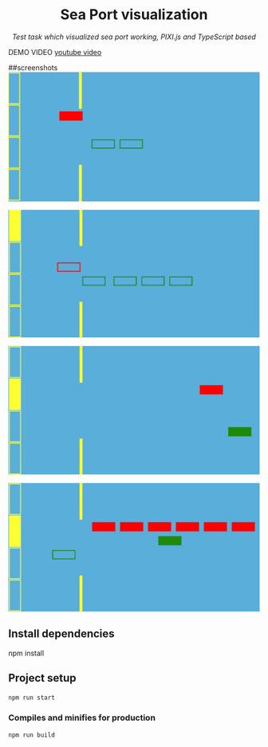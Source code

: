 <h1 align="center">Sea Port visualization </h1>
<p align="center"><i>Test task which visualized sea port working, PIXI.js and TypeScript based </i></p>

DEMO VIDEO
[youtube video](https://www.youtube.com/watch?v=EeTtFP8iiMY)


##screenshots
![screenshot1](https://github.com/AlexKonichek/Port-TS-version/blob/master/src/assets/img/Screenshot_2.jpg "")​

![screenshot2](https://github.com/AlexKonichek/Port-TS-version/blob/master/src/assets/img/Screenshot_3.jpg "")​

![screenshot3](https://github.com/AlexKonichek/Port-TS-version/blob/master/src/assets/img/Screenshot_4.jpg "")​

![screenshot3](https://github.com/AlexKonichek/Port-TS-version/blob/master/src/assets/img/Screenshot_5.jpg "")​

## Install dependencies

npm install


## Project setup
```
npm run start
```

### Compiles and minifies for production
```
npm run build
```
